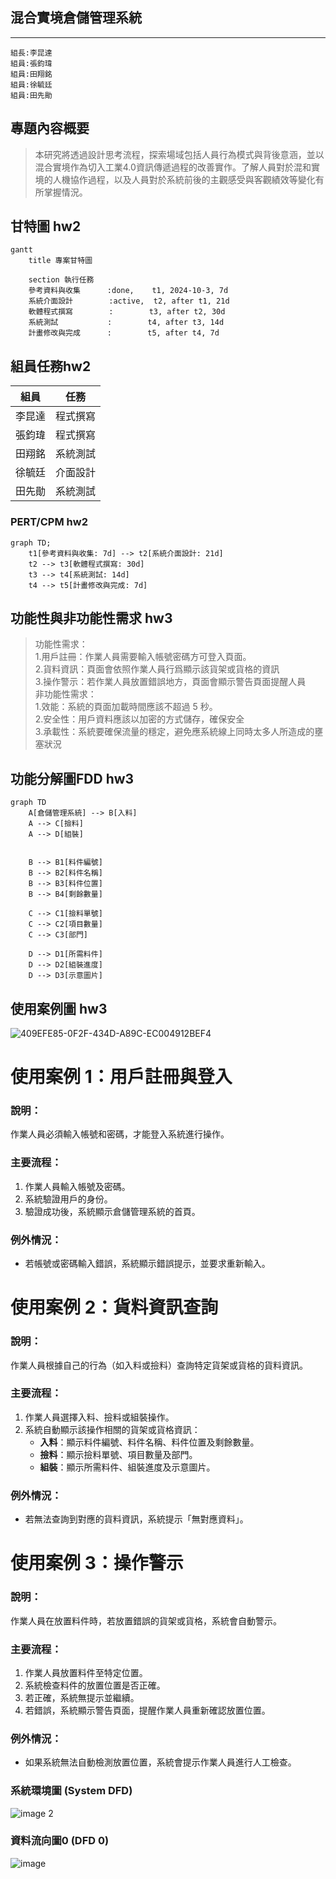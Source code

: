 ## 混合實境倉儲管理系統
***

```
組長:李昆達
組員:張鈞瑋
組員:田翔銘
組員:徐毓廷
組員:田先勛
```
## 專題內容概要
>本研究將透過設計思考流程，探索場域包括人員行為模式與背後意涵，並以混合實境作為切入工業4.0資訊傳遞過程的改善實作。了解人員對於混和實境的人機協作過程，以及人員對於系統前後的主觀感受與客觀績效等變化有所掌握情況。


## 甘特圖 hw2

```mermaid
gantt
    title 專案甘特圖

    section 執行任務
    參考資料與收集      :done,    t1, 2024-10-3, 7d
    系統介面設計        :active,  t2, after t1, 21d
    軟體程式撰寫        :        t3, after t2, 30d
    系統測試           :        t4, after t3, 14d
    計畫修改與完成      :        t5, after t4, 7d
```

## 組員任務hw2
| 組員   | 任務   |
| ------- | ------- | 
| 李昆達   | 程式撰寫   |
| 張鈞瑋   | 程式撰寫   | 
| 田翔銘   | 系統測試   | 
| 徐毓廷   | 介面設計   | 
| 田先勛   | 系統測試   | 

### PERT/CPM hw2
```mermaid
graph TD;
    t1[參考資料與收集: 7d] --> t2[系統介面設計: 21d]
    t2 --> t3[軟體程式撰寫: 30d]
    t3 --> t4[系統測試: 14d]
    t4 --> t5[計畫修改與完成: 7d]
```
## 功能性與非功能性需求 hw3
>功能性需求：
 <br>1.用戶註冊：作業人員需要輸入帳號密碼方可登入頁面。
<br>2.貨料資訊：頁面會依照作業人員行爲顯示該貨架或貨格的資訊
<br>3.操作警示：若作業人員放置錯誤地方，頁面會顯示警告頁面提醒人員<br>
>非功能性需求：
 <br>1.效能：系統的頁面加載時間應該不超過 5 秒。
 <br>2.安全性：用戶資料應該以加密的方式儲存，確保安全
 <br>3.承載性：系統要確保流量的穩定，避免應系統線上同時太多人所造成的壅塞狀況

## 功能分解圖FDD hw3
```mermaid
graph TD
    A[倉儲管理系統] --> B[入料]
    A --> C[撿料]
    A --> D[組裝]


    B --> B1[料件編號]
    B --> B2[料件名稱]
    B --> B3[料件位置]
    B --> B4[剩餘數量]

    C --> C1[撿料單號]
    C --> C2[項目數量]
    C --> C3[部門]

    D --> D1[所需料件]
    D --> D2[組裝進度]
    D --> D3[示意圖片]
```

## 使用案例圖 hw3

![409EFE85-0F2F-434D-A89C-EC004912BEF4](https://github.com/user-attachments/assets/513e6d42-6f66-4cdc-900d-5bf1bd062769)

# 使用案例 1：用戶註冊與登入

### 說明：
作業人員必須輸入帳號和密碼，才能登入系統進行操作。

### 主要流程：
1. 作業人員輸入帳號及密碼。
2. 系統驗證用戶的身份。
3. 驗證成功後，系統顯示倉儲管理系統的首頁。


### 例外情況：
- 若帳號或密碼輸入錯誤，系統顯示錯誤提示，並要求重新輸入。
# 使用案例 2：貨料資訊查詢

### 說明：
作業人員根據自己的行為（如入料或撿料）查詢特定貨架或貨格的貨料資訊。

### 主要流程：
1. 作業人員選擇入料、撿料或組裝操作。
2. 系統自動顯示該操作相關的貨架或貨格資訊：
   - **入料**：顯示料件編號、料件名稱、料件位置及剩餘數量。
   - **撿料**：顯示撿料單號、項目數量及部門。
   - **組裝**：顯示所需料件、組裝進度及示意圖片。

### 例外情況：
- 若無法查詢到對應的貨料資訊，系統提示「無對應資料」。

# 使用案例 3：操作警示

### 說明：
作業人員在放置料件時，若放置錯誤的貨架或貨格，系統會自動警示。

### 主要流程：
1. 作業人員放置料件至特定位置。
2. 系統檢查料件的放置位置是否正確。
3. 若正確，系統無提示並繼續。
4. 若錯誤，系統顯示警告頁面，提醒作業人員重新確認放置位置。

### 例外情況：
- 如果系統無法自動檢測放置位置，系統會提示作業人員進行人工檢查。

### 系統環境圖 (System DFD)
![image 2](https://github.com/user-attachments/assets/0695bdc9-d417-476c-beb7-1e7f844a1d82)


### 資料流向圖0 (DFD 0)
![image](https://github.com/user-attachments/assets/303d6115-10cb-4f99-99fa-bfffa788bab2)
